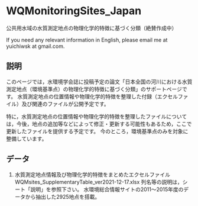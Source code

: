 # WQMonitoringSites_Japan
公共用水域の水質測定地点の物理化学的特徴に基づく分類（絶賛作成中）

If you need any relevant information in English, please email me at yuichiwsk at gmail.com.

## 説明
このページでは，水環境学会誌に投稿予定の論文「日本全国の河川における水質測定地点（環境基準点）の物理化学的特徴に基づく分類」のサポートページです。
水質測定地点の位置情報や物理化学的特徴を整理した付録（エクセルファイル）及び関連のファイルが公開予定です。

特に，水質測定地点の位置情報や物理化学的特徴を整理したファイルについては，今後，地点の追加等などによって修正・更新する可能性もあるため，ここで更新したファイルを提供する予定です。
今のところ，環境基準点のみを対象に整備しています。

## データ
1. 水質測定地点情報及び物理化学的特徴をまとめたエクセルファイル
WQMsites_SupplementaryTable_ver2021-12-17.xlsx
列名等の説明は，シート「説明」を参照下さい。
水環境総合情報サイトの2011～2015年度のデータから抽出した2925地点を搭載。
